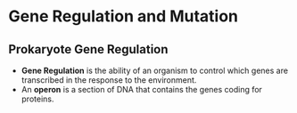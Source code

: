 # Gene Regulation and Mutation
## Prokaryote Gene Regulation
- **Gene Regulation** is the ability of an organism to control which genes are transcribed in the response to the environment.
- An **operon** is a section of DNA that contains the genes coding for proteins.
	